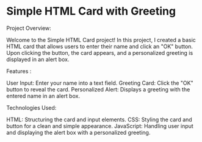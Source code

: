 # Simple HTML Card with Greeting

Project Overview: 

Welcome to the Simple HTML Card project! In this project, I created a basic HTML card that allows users to enter their name and click an "OK" button. Upon clicking the button, the card appears, and a personalized greeting is displayed in an alert box.

Features :

User Input: Enter your name into a text field.
Greeting Card: Click the "OK" button to reveal the card.
Personalized Alert: Displays a greeting with the entered name in an alert box.

Technologies Used:

HTML: Structuring the card and input elements.
CSS: Styling the card and button for a clean and simple appearance.
JavaScript: Handling user input and displaying the alert box with a personalized greeting.
